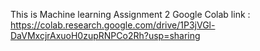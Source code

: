 This is Machine learning Assignment 2
Google Colab link :
https://colab.research.google.com/drive/1P3jVGl-DaVMxcjrAxuoH0zupRNPCo2Rh?usp=sharing
